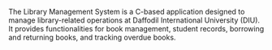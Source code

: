 The Library Management System is a C-based application designed to manage library-related operations at Daffodil International University (DIU). It provides functionalities for book management, student records, borrowing and returning books, and tracking overdue books.
